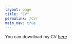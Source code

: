 ```yaml
---
layout: page
title: "CV"
permalink: /CV/
main_nav: true
---
```


You can download my CV [here](CV_Minghao_Guo.pdf)
